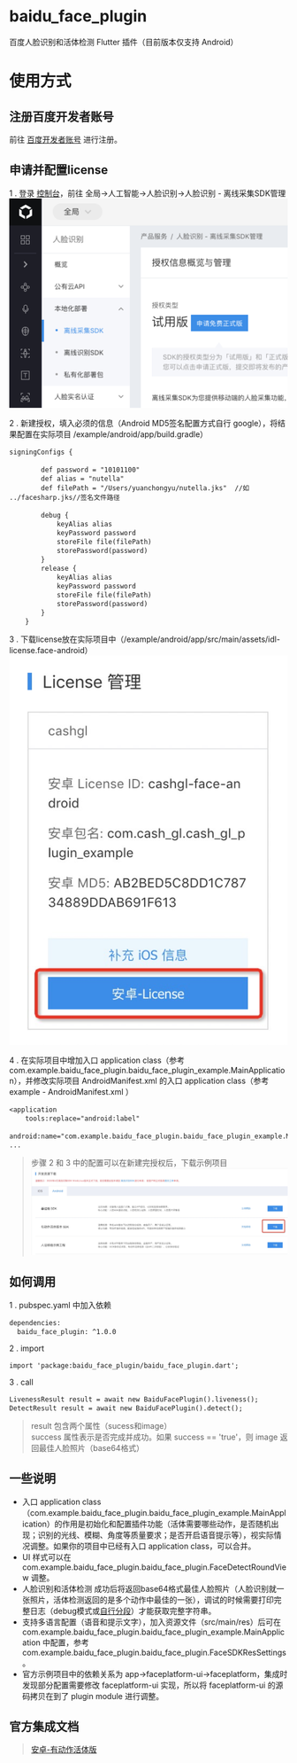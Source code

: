 # baidu_face_plugin

百度人脸识别和活体检测 Flutter 插件（目前版本仅支持 Android）

# 使用方式
## 注册百度开发者账号
前往 [百度开发者账号](https://ai.baidu.com) 进行注册。

## 申请并配置license
1 . 登录 [控制台](https://console.bce.baidu.com/)，前往 全局->人工智能->人脸识别->人脸识别 - 离线采集SDK管理
![avatar](https://raw.githubusercontent.com/nnnggel/baidu_face_plugin/master/doc/license-apply.png)  

2 . 新建授权，填入必须的信息（Android MD5签名配置方式自行 google），将结果配置在实际项目 /example/android/app/build.gradle）  
```
signingConfigs {

        def password = "10101100"
        def alias = "nutella"
        def filePath = "/Users/yuanchongyu/nutella.jks"  //如  ../facesharp.jks//签名文件路径

        debug {
            keyAlias alias
            keyPassword password
            storeFile file(filePath)
            storePassword(password)
        }
        release {
            keyAlias alias
            keyPassword password
            storeFile file(filePath)
            storePassword(password)
        }
    }
```
3 . 下载license放在实际项目中（/example/android/app/src/main/assets/idl-license.face-android）
![avatar](https://raw.githubusercontent.com/nnnggel/baidu_face_plugin/master/doc/license-config.png)

4 . 在实际项目中增加入口 application class（参考 com.example.baidu_face_plugin.baidu_face_plugin_example.MainApplication），并修改实际项目 AndroidManifest.xml 的入口 application class（参考 example - AndroidManifest.xml ）
```
<application
    tools:replace="android:label"
    android:name="com.example.baidu_face_plugin.baidu_face_plugin_example.MainApplication"
...
```

> 步骤 2 和 3 中的配置可以在新建完授权后，下载示例项目  
> ![avatar](https://raw.githubusercontent.com/nnnggel/baidu_face_plugin/master/doc/license-demo.png)

## 如何调用
1 . pubspec.yaml 中加入依赖
```
dependencies:
  baidu_face_plugin: ^1.0.0
```

2 . import
```
import 'package:baidu_face_plugin/baidu_face_plugin.dart';
```

3 . call
```
LivenessResult result = await new BaiduFacePlugin().liveness();
DetectResult result = await new BaiduFacePlugin().detect();
```
> result 包含两个属性（sucess和image）  
> success 属性表示是否完成并成功。如果 success == 'true'，则 image 返回最佳人脸照片（base64格式）

## 一些说明
* 入口 application class（com.example.baidu_face_plugin.baidu_face_plugin_example.MainApplication）的作用是初始化和配置插件功能（活体需要哪些动作，是否随机出现；识别的光线、模糊、角度等质量要求；是否开启语音提示等），视实际情况调整。如果你的项目中已经有入口 application class，可以合并。
* UI 样式可以在 com.example.baidu_face_plugin.baidu_face_plugin.FaceDetectRoundView 调整。
* 人脸识别和活体检测 成功后将返回base64格式最佳人脸照片（人脸识别就一张照片，活体检测返回的是多个动作中最佳的一张），调试的时候需要打印完整日志（debug模式或[自行分段](https://stackoverflow.com/questions/49138971/logging-large-strings-from-flutter)）才能获取完整字符串。
* 支持多语言配置（语音和提示文字），加入资源文件（src/main/res）后可在 com.example.baidu_face_plugin.baidu_face_plugin_example.MainApplication 中配置，参考 com.example.baidu_face_plugin.baidu_face_plugin.FaceSDKResSettings。
* 官方示例项目中的依赖关系为 app->faceplatform-ui->faceplatform，集成时发现部分配置需要修改 faceplatform-ui 实现，所以将 faceplatform-ui 的源码拷贝在到了 plugin module 进行调整。

## 官方集成文档
> [安卓-有动作活体版](https://ai.baidu.com/ai-doc/FACE/Mk37c1pue)
